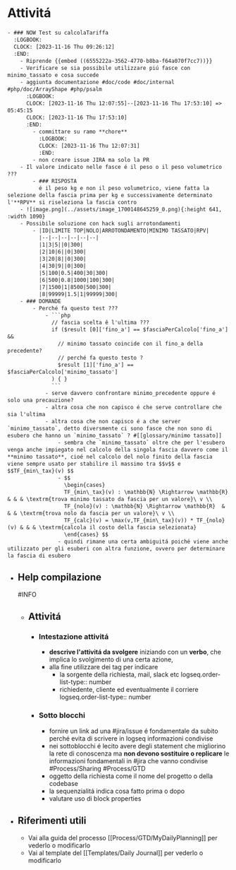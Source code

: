 # Attivitá
	- ### NOW Test su calcolaTariffa
	  :LOGBOOK:
	  CLOCK: [2023-11-16 Thu 09:26:12]
	  :END:
		- Riprende {{embed ((6555222a-3562-4770-b8ba-f64a070f7cc7))}}
		- Verificare se sia possibile utilizzare piú fasce con minimo_tassato e cosa succede
		- aggiunta documentazione #doc/code #doc/internal #php/doc/ArrayShape #php/psalm
		  :LOGBOOK:
		  CLOCK: [2023-11-16 Thu 12:07:55]--[2023-11-16 Thu 17:53:10] =>  05:45:15
		  CLOCK: [2023-11-16 Thu 17:53:10]
		  :END:
			- committare su ramo **chore**
			  :LOGBOOK:
			  CLOCK: [2023-11-16 Thu 12:07:31]
			  :END:
			- non creare issue JIRA ma solo la PR
		- Il valore indicato nelle fasce é il peso o il peso volumetrico ???
			- ### RISPOSTA
			  é il peso kg e non il peso volumetrico, viene fatta la selezione della fascia prima per kg e successivamente determinato l'**RPV** si riseleziona la fascia contro
		- ![image.png](../assets/image_1700148645259_0.png){:height 641, :width 1090}
		- Possibile soluzione con hack sugli arrotondamenti
			- |ID|LIMITE TOP|NOLO|ARROTONDAMENTO|MINIMO TASSATO|RPV|
			  |--|--|--|--|--|--|
			  |1|3|5||0|300|
			  |2|10|6||0|300|
			  |3|20|8||0|300|
			  |4|30|9||0|300|
			  |5|100|0.5|400|30|300|
			  |6|500|0.8|1000|100|300|
			  |7|1500|1|8500|500|300|
			  |8|99999|1.5|1|99999|300|
		- ### DOMANDE
			- Perché fa questo test ???
				- ```php
				  // fascia scelta ê l'ultima ???
				  if ($result [0]['fino_a'] == $fasciaPerCalcolo['fino_a'] &&
				  	// minimo tassato coincide con il fino_a della precedente?
				  	// perché fa questo testo ?
				  	$result [1]['fino_a'] == $fasciaPerCalcolo['minimo_tassato']
				  ) { }
				  ```
				- serve davvero confrontare minimo_precedente oppure é solo una precauzione?
				- altra cosa che non capisco é che serve controllare che sia l'ultima
				- altra cosa che non capisco é a che server `minimo_tassato`, detto diversmente ci sono fasce che non sono di esubero che hanno un `minimo_tassato` ? #[[glossary/minimo tassato]]
					- sembra che `minimo_tassato` oltre che per l'esubero venga anche impiegato nel calcolo della singola fascia davvero come il **minimo tassato**, cioé nel calcolo del nolo finito della fascia viene sempre usato per stabilire il massimo tra $$v$$ e $$TF_{min\_tax}(v) $$
					- $$
					  \begin{cases}
					  TF_{min\_tax}(v) : \mathbb{N} \Rightarrow \mathbb{R}  & & & \textrm{trova minimo tassato da fascia per un valore}\ v \\
					  TF_{nolo}(v) : \mathbb{N} \Rightarrow \mathbb{R}  & & & \textrm{trova nolo da fascia per un valore}\ v \\
					  TF_{calc}(v) = \max(v,TF_{min\_tax}(v)) * TF_{nolo}(v) & & & \textrm{calcola il costo della fascia selezionata}
					  \end{cases} $$
					- quindi rimane una certa ambiguitá poiché viene anche utilizzato per gli esuberi con altra funzione, ovvero per determinare la fascia di esubero
- ## Help compilazione
  #INFO
	- ## Attivitá
		- ### Intestazione attivitá
			- **descrive l'attivitá da svolgere** iniziando con un **verbo**, che implica lo svolgimento di una certa azione,
			- alla fine utilizzare dei tag per indicare
				- la sorgente della richiesta, mail, slack etc
				  logseq.order-list-type:: number
				- richiedente, cliente ed eventualmente il corriere
				  logseq.order-list-type:: number
		- ### Sotto blocchi
			- fornire un link ad una #jira/issue é fondamentale da subito perché evita di scrivere in logseq informazioni condivise
			- nei sottoblocchi é lecito avere degli statement che migliorino la rete di conoscenza ma **non devono sostituire o replicare** le informazioni fondamentali in #jira che vanno condivise #Process/Sharing #Process/GTD
			- oggetto della richiesta come il nome del progetto o della codebase
			- la sequenzialitá indica cosa fatto prima o dopo
			- valutare uso di block properties
- ## Riferimenti utili
	- Vai alla guida del processo [[Process/GTD/MyDailyPlanning]] per vederlo o modificarlo
	- Vai al template del [[Templates/Daily Journal]] per vederlo o modificarlo
